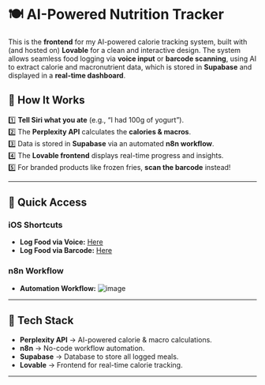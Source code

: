 # 🍽️ AI-Powered Nutrition Tracker  

This is the **frontend** for my AI-powered calorie tracking system, built with (and hosted on) **Lovable** for a clean and interactive design. The system allows seamless food logging via **voice input** or **barcode scanning**, using AI to extract calorie and macronutrient data, which is stored in **Supabase** and displayed in a **real-time dashboard**.  

## 🚀 How It Works  
1️⃣ **Tell Siri what you ate** (e.g., “I had 100g of yogurt”).  
2️⃣ The **Perplexity API** calculates the **calories & macros**.  
3️⃣ Data is stored in **Supabase** via an automated **n8n workflow**.  
4️⃣ The **Lovable frontend** displays real-time progress and insights.  
5️⃣ For branded products like frozen fries, **scan the barcode** instead!  

---

## 🔗 Quick Access  

### **iOS Shortcuts**  
- **Log Food via Voice:** [Here](https://www.icloud.com/shortcuts/2c59a2ddff1848eda5414e1b6993f007) 
- **Log Food via Barcode:** [Here](https://www.icloud.com/shortcuts/de1f9eb675704dc8a124a14def278991) 

### **n8n Workflow**  
- **Automation Workflow:** ![image](/calorietracker/public/N8N%20Flow.jpg)

---

## 🧪 Tech Stack  
- **Perplexity API** → AI-powered calorie & macro calculations.  
- **n8n** → No-code workflow automation.  
- **Supabase** → Database to store all logged meals.  
- **Lovable** → Frontend for real-time calorie tracking.  
---

